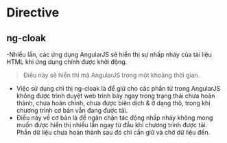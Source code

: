# Directive

## ng-cloak 

-Nhiều lần, các ứng dụng AngularJS sẽ hiển thị sự nhấp nháy của tài liệu HTML khi ứng dụng chính được khởi động.
> Điều này sẽ hiển thị mã AngularJS trong một khoảng thời gian.
- Việc sử dụng chỉ thị ng-cloak là để giữ cho các phần tử trong AngularJS không được trình duyệt web trình bày ngay trong trạng thái chưa hoàn thành, chưa hoàn chỉnh, chưa được biên dịch & ở dạng thô, trong khi chương trình cơ bản vẫn đang được tải.
- Điều này về cơ bản là để ngăn chặn tác động nhấp nháy không mong muốn được hiển thị nhiều lần ngay từ đầu khi chương trình được tải. Phần dữ liệu chưa hoàn thành sau đó chỉ cần giữ và chờ dữ liệu đến.